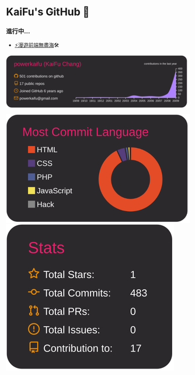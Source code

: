 # KaiFu's GitHub 👋
<!--
**powerkaifu/powerkaifu** is a ✨ _special_ ✨ repository because its `README.md` (this file) appears on your GitHub profile.

Here are some ideas to get you started: 

https://getemoji.com/
https://www.emojiall.com/zh-hant

- 🔭 I’m currently working on ...
- 🌱 I’m currently learning ...
- 👯 I’m looking to collaborate on ...
- 🤔 I’m looking for help with ...
- 💬 Ask me about ...
- 📫 How to reach me: ...
- 😄 Pronouns: ...
- ⚡ Fun fact: ...
- 🛠 建置中

-->

### 進行中...

- [⚡漫遊前端無盡海](https://powerkaifu.github.io/)🛠

<a href="https://github.com/powerkaifu/github-profile-summary-cards"><img src="https://raw.githubusercontent.com/powerkaifu/github-profile-summary-cards/master/profile-summary-card-output/monokai/0-profile-details.svg"></a>


<a href="https://github.com/powerkaifu/github-profile-summary-cards" style="display:inline-block"><img src="https://raw.githubusercontent.com/powerkaifu/github-profile-summary-cards/master/profile-summary-card-output/monokai/2-most-commit-language.svg"><img src="https://raw.githubusercontent.com/powerkaifu/github-profile-summary-cards/master/profile-summary-card-output/monokai/3-stats.svg"></a>



